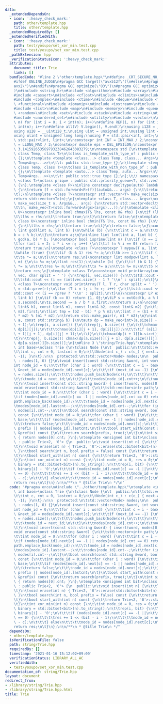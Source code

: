 ```yaml
---
data:
  _extendedDependsOn:
  - icon: ':heavy_check_mark:'
    path: other/template.hpp
    title: other/template.hpp
  _extendedRequiredBy: []
  _extendedVerifiedWith:
  - icon: ':heavy_check_mark:'
    path: test/yosupo/set_xor_min.test.cpp
    title: test/yosupo/set_xor_min.test.cpp
  _pathExtension: hpp
  _verificationStatusIcon: ':heavy_check_mark:'
  attributes:
    document_title: Trie
    links: []
  bundledCode: "#line 2 \"other/template.hpp\"\n#define _CRT_SECURE_NO_WARNINGS\n\
    #ifdef ONLINE_JUDGE\n#pragma GCC target(\"avx512f\")\n#else\n#pragma GCC target(\"\
    avx2\")\n#endif\n#pragma GCC optimize(\"O3\")\n#pragma GCC optimize(\"unroll-loops\"\
    )\n#include <string.h>\n#include <algorithm>\n#include <array>\n#include <bitset>\n\
    #include <cassert>\n#include <cfloat>\n#include <climits>\n#include <cmath>\n\
    #include <complex>\n#include <ctime>\n#include <deque>\n#include <fstream>\n#include\
    \ <functional>\n#include <iomanip>\n#include <iostream>\n#include <iterator>\n\
    #include <list>\n#include <map>\n#include <memory>\n#include <queue>\n#include\
    \ <random>\n#include <set>\n#include <stack>\n#include <string>\n#include <unordered_map>\n\
    #include <unordered_set>\n#include <utility>\n#include <vector>\n\n#define rep(i,\
    \ n) for (int i = 0; i < int(n); i++)\n#define REP(i, n) for (int i = 1; i <=\
    \ int(n); i++)\n#define all(V) V.begin(), V.end()\n\nusing i128 = __int128_t;\n\
    using u128 = __uint128_t;\nusing uint = unsigned int;\nusing lint = long long;\n\
    using ulint = unsigned long long;\nusing P = std::pair<int, int>;\nusing LP =\
    \ std::pair<lint, lint>;\n\nconstexpr int INF = INT_MAX / 2;\nconstexpr lint LINF\
    \ = LLONG_MAX / 2;\nconstexpr double eps = DBL_EPSILON;\nconstexpr double PI =\
    \ 3.141592653589793238462643383279;\n\nnamespace std {\n\ttemplate <template <class...>\
    \ class Temp, class T>\n\tclass is_template_with_type_of : public std::false_type\
    \ {};\n\ttemplate <template <class...> class Temp, class... Args>\n\tclass is_template_with_type_of<Temp,\
    \ Temp<Args...>>\n\t\t: public std::true_type {};\n\ttemplate <template <auto...>\
    \ class Temp, class T>\n\tclass is_template_with_non_type_of : public std::false_type\
    \ {};\n\ttemplate <template <auto...> class Temp, auto... Args>\n\tclass is_template_with_non_type_of<Temp,\
    \ Temp<Args...>>\n\t\t: public std::true_type {};\n};\t// namespace std\ntemplate\
    \ <class T>\nclass prique : public std::priority_queue<T, std::vector<T>, std::greater<T>>\
    \ {\n};\ntemplate <class F>\ninline constexpr decltype(auto) lambda_fix(F&& f)\
    \ {\n\treturn [f = std::forward<F>(f)](auto&&... args) {\n\t\treturn f(f, std::forward<decltype(args)>(args)...);\n\
    \t};\n}\ntemplate <class T>\nconstexpr std::vector<T> make_vec(size_t n) {\n\t\
    return std::vector<T>(n);\n}\ntemplate <class T, class... Args>\nconstexpr auto\
    \ make_vec(size_t n, Args&&... args) {\n\treturn std::vector<decltype(make_vec<T>(args...))>(\n\
    \t\tn, make_vec<T>(std::forward<Args>(args)...));\n}\ntemplate <class T, class\
    \ U>\nconstexpr inline bool chmax(T& lhs, const U& rhs) {\n\tif (lhs < rhs) {\n\
    \t\tlhs = rhs;\n\t\treturn true;\n\t}\n\treturn false;\n}\ntemplate <class T,\
    \ class U>\nconstexpr inline bool chmin(T& lhs, const U& rhs) {\n\tif (lhs > rhs)\
    \ {\n\t\tlhs = rhs;\n\t\treturn true;\n\t}\n\treturn false;\n}\nconstexpr inline\
    \ lint gcd(lint a, lint b) {\n\twhile (b) {\n\t\tlint c = a;\n\t\ta = b;\n\t\t\
    b = c % b;\n\t}\n\treturn a;\n}\ninline lint lcm(lint a, lint b) { return a /\
    \ gcd(a, b) * b; }\nconstexpr bool isprime(lint n) {\n\tif (n == 1) return false;\n\
    \tfor (int i = 2; i * i <= n; i++) {\n\t\tif (n % i == 0) return false;\n\t}\n\
    \treturn true;\n}\ntemplate <class T>\nconstexpr T mypow(T a, lint b) {\n\tT res(1);\n\
    \twhile (true) {\n\t\tif (b & 1) res *= a;\n\t\tb >>= 1;\n\t\tif (!b) break;\n\
    \t\ta *= a;\n\t}\n\treturn res;\n}\nconstexpr lint modpow(lint a, lint b, lint\
    \ m) {\n\ta %= m;\n\tlint res(1);\n\twhile (b) {\n\t\tif (b & 1) {\n\t\t\tres\
    \ *= a;\n\t\t\tres %= m;\n\t\t}\n\t\ta *= a;\n\t\ta %= m;\n\t\tb >>= 1;\n\t}\n\
    \treturn res;\n}\ntemplate <class T>\nconstexpr void printArray(const std::vector<T>&\
    \ vec, char split = ' ') {\n\trep(i, vec.size()) {\n\t\tstd::cout << vec[i];\n\
    \t\tstd::cout << (i == (int)vec.size() - 1 ? '\\n' : split);\n\t}\n}\ntemplate\
    \ <class T>\nconstexpr void printArray(T l, T r, char split = ' ') {\n\tT rprev\
    \ = std::prev(r);\n\tfor (T i = l; i != r; i++) {\n\t\tstd::cout << *i;\n\t\t\
    std::cout << (i == rprev ? '\\n' : split);\n\t}\n}\nconstexpr LP extGcd(lint a,\
    \ lint b) {\n\tif (b == 0) return {1, 0};\n\tLP s = extGcd(b, a % b);\n\tstd::swap(s.first,\
    \ s.second);\n\ts.second -= a / b * s.first;\n\treturn s;\n}\nconstexpr LP ChineseRem(const\
    \ lint& b1, const lint& m1, const lint& b2, const lint& m2) {\n\tlint p = extGcd(m1,\
    \ m2).first;\n\tlint tmp = (b2 - b1) * p % m2;\n\tlint r = (b1 + m1 * tmp + m1\
    \ * m2) % (m1 * m2);\n\treturn std::make_pair(r, m1 * m2);\n}\nint LCS(const std::string&\
    \ a, const std::string& b) {\n\tauto dp = make_vec<int>(a.size() + 1, b.size()\
    \ + 1);\n\trep(i, a.size()) {\n\t\trep(j, b.size()) {\n\t\t\tchmax(dp[i + 1][j],\
    \ dp[i][j]);\n\t\t\tchmax(dp[i][j + 1], dp[i][j]);\n\t\t\tif (a[i] == b[j]) chmax(dp[i\
    \ + 1][j + 1], dp[i][j] + 1);\n\t\t}\n\t\tchmax(dp[i + 1][b.size()], dp[i][b.size()]);\n\
    \t}\n\trep(j, b.size()) chmax(dp[a.size()][j + 1], dp[a.size()][j]);\n\treturn\
    \ dp[a.size()][b.size()];\n}\n#line 3 \"string/Trie.hpp\"\ntemplate <int char_size,\
    \ int base>\nclass Trie {\n\tclass Node {\n\t  public:\n\t\tstd::vector<int> next;\n\
    \t\tint c, cnt = 0, lastcnt = 0;\n\t\tNode(int c_) : c(c_) { next.assign(char_size,\
    \ -1); }\n\t};\n\n  protected:\n\tstd::vector<Node> nodes;\n\n  public:\n\tTrie()\
    \ : nodes(1, 0) {}\n\tvoid insert(const std::string &word, int word_id) {\n\t\t\
    int node_id = 0;\n\t\tfor (char i : word) {\n\t\t\tint c = i - base;\n\t\t\tint\
    \ &next_id = nodes[node_id].next[c];\n\t\t\tif (next_id == -1) {\n\t\t\t\tnext_id\
    \ = nodes.size();\n\t\t\t\tnodes.push_back(Node(c));\n\t\t\t}\n\t\t\tnodes[node_id].cnt++;\n\
    \t\t\tnode_id = next_id;\n\t\t}\n\t\tnodes[node_id].cnt++;\n\t\tnodes[node_id].lastcnt++;\n\
    \t}\n\tvoid insert(const std::string &word) { insert(word, nodes[0].cnt); }\n\t\
    void erase(const std::string &word) {\n\t\tstd::vector<int> path;\n\t\tpath.reserve(word.size());\n\
    \t\tint node_id = 0;\n\t\tfor (char i : word) {\n\t\t\tint c = i - base;\n\t\t\
    \tif (nodes[node_id].next[c] == -1 || nodes[node_id].cnt == 0) return;\n\t\t\t\
    path.emplace_back(node_id);\n\t\t\tnode_id = nodes[node_id].next[c];\n\t\t}\n\t\
    \tnodes[node_id].lastcnt--;\n\t\tnodes[node_id].cnt--;\n\t\tfor (int i : path)\
    \ nodes[i].cnt--;\n\t}\n\tbool search(const std::string &word, bool prefix = false)\
    \ const {\n\t\tint node_id = 0;\n\t\tfor (char i : word) {\n\t\t\tint c = i -\
    \ base;\n\t\t\tif (nodes[node_id].next[c] == -1 || nodes[node_id].cnt == 0)\n\t\
    \t\t\treturn false;\n\t\t\tnode_id = nodes[node_id].next[c];\n\t\t}\n\t\treturn\
    \ prefix || nodes[node_id].lastcnt;\n\t}\n\tbool start_with(const std::string\
    \ &prefix) const {\n\t\treturn search(prefix, true);\n\t}\n\tint size() const\
    \ { return nodes[0].cnt; }\n};\ntemplate <unsigned int bit>\nclass BinaryTrie\
    \ : public Trie<2, '0'> {\n  public:\n\tvoid insert(int n) {\n\t\tTrie<2, '0'>::insert(std::bitset<bit>(n).to_string());\n\
    \t}\n\tvoid erase(int n) { Trie<2, '0'>::erase(std::bitset<bit>(n).to_string());\
    \ }\n\tbool search(int n, bool prefix = false) const {\n\t\treturn Trie<2, '0'>::search(std::bitset<bit>(n).to_string());\n\
    \t}\n\tbool start_with(int n) const {\n\t\treturn Trie<2, '0'>::start_with(std::bitset<bit>(n).to_string());\n\
    \t}\n\tint xor_min(int n) const {\n\t\tint node_id = 0, res = 0;\n\t\tstd::string\
    \ binary = std::bitset<bit>(n).to_string();\n\t\trep(i, bit) {\n\t\t\tint c =\
    \ binary[i] - '0';\n\t\t\tif (nodes[node_id].next[c] == -1 ||\n\t\t\t\tnodes[nodes[node_id].next[c]].cnt\
    \ == 0) {\n\t\t\t\tres += 1 << (bit - i - 1);\n\t\t\t\tnode_id = nodes[node_id].next[1\
    \ - c];\n\t\t\t} else\n\t\t\t\tnode_id = nodes[node_id].next[c];\n\t\t}\n\t\t\
    return res;\n\t}\n};\n\n/**\n * @title Trie\n */\n"
  code: "#pragma once\n#include \"../other/template.hpp\"\ntemplate <int char_size,\
    \ int base>\nclass Trie {\n\tclass Node {\n\t  public:\n\t\tstd::vector<int> next;\n\
    \t\tint c, cnt = 0, lastcnt = 0;\n\t\tNode(int c_) : c(c_) { next.assign(char_size,\
    \ -1); }\n\t};\n\n  protected:\n\tstd::vector<Node> nodes;\n\n  public:\n\tTrie()\
    \ : nodes(1, 0) {}\n\tvoid insert(const std::string &word, int word_id) {\n\t\t\
    int node_id = 0;\n\t\tfor (char i : word) {\n\t\t\tint c = i - base;\n\t\t\tint\
    \ &next_id = nodes[node_id].next[c];\n\t\t\tif (next_id == -1) {\n\t\t\t\tnext_id\
    \ = nodes.size();\n\t\t\t\tnodes.push_back(Node(c));\n\t\t\t}\n\t\t\tnodes[node_id].cnt++;\n\
    \t\t\tnode_id = next_id;\n\t\t}\n\t\tnodes[node_id].cnt++;\n\t\tnodes[node_id].lastcnt++;\n\
    \t}\n\tvoid insert(const std::string &word) { insert(word, nodes[0].cnt); }\n\t\
    void erase(const std::string &word) {\n\t\tstd::vector<int> path;\n\t\tpath.reserve(word.size());\n\
    \t\tint node_id = 0;\n\t\tfor (char i : word) {\n\t\t\tint c = i - base;\n\t\t\
    \tif (nodes[node_id].next[c] == -1 || nodes[node_id].cnt == 0) return;\n\t\t\t\
    path.emplace_back(node_id);\n\t\t\tnode_id = nodes[node_id].next[c];\n\t\t}\n\t\
    \tnodes[node_id].lastcnt--;\n\t\tnodes[node_id].cnt--;\n\t\tfor (int i : path)\
    \ nodes[i].cnt--;\n\t}\n\tbool search(const std::string &word, bool prefix = false)\
    \ const {\n\t\tint node_id = 0;\n\t\tfor (char i : word) {\n\t\t\tint c = i -\
    \ base;\n\t\t\tif (nodes[node_id].next[c] == -1 || nodes[node_id].cnt == 0)\n\t\
    \t\t\treturn false;\n\t\t\tnode_id = nodes[node_id].next[c];\n\t\t}\n\t\treturn\
    \ prefix || nodes[node_id].lastcnt;\n\t}\n\tbool start_with(const std::string\
    \ &prefix) const {\n\t\treturn search(prefix, true);\n\t}\n\tint size() const\
    \ { return nodes[0].cnt; }\n};\ntemplate <unsigned int bit>\nclass BinaryTrie\
    \ : public Trie<2, '0'> {\n  public:\n\tvoid insert(int n) {\n\t\tTrie<2, '0'>::insert(std::bitset<bit>(n).to_string());\n\
    \t}\n\tvoid erase(int n) { Trie<2, '0'>::erase(std::bitset<bit>(n).to_string());\
    \ }\n\tbool search(int n, bool prefix = false) const {\n\t\treturn Trie<2, '0'>::search(std::bitset<bit>(n).to_string());\n\
    \t}\n\tbool start_with(int n) const {\n\t\treturn Trie<2, '0'>::start_with(std::bitset<bit>(n).to_string());\n\
    \t}\n\tint xor_min(int n) const {\n\t\tint node_id = 0, res = 0;\n\t\tstd::string\
    \ binary = std::bitset<bit>(n).to_string();\n\t\trep(i, bit) {\n\t\t\tint c =\
    \ binary[i] - '0';\n\t\t\tif (nodes[node_id].next[c] == -1 ||\n\t\t\t\tnodes[nodes[node_id].next[c]].cnt\
    \ == 0) {\n\t\t\t\tres += 1 << (bit - i - 1);\n\t\t\t\tnode_id = nodes[node_id].next[1\
    \ - c];\n\t\t\t} else\n\t\t\t\tnode_id = nodes[node_id].next[c];\n\t\t}\n\t\t\
    return res;\n\t}\n};\n\n/**\n * @title Trie\n */"
  dependsOn:
  - other/template.hpp
  isVerificationFile: false
  path: string/Trie.hpp
  requiredBy: []
  timestamp: '2021-01-16 15:12:02+09:00'
  verificationStatus: LIBRARY_ALL_AC
  verifiedWith:
  - test/yosupo/set_xor_min.test.cpp
documentation_of: string/Trie.hpp
layout: document
redirect_from:
- /library/string/Trie.hpp
- /library/string/Trie.hpp.html
title: Trie
---
```

